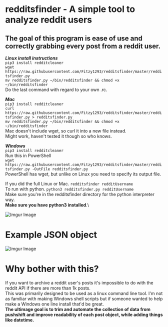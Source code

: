 # redditsfinder - A simple tool to analyze reddit users

## The goal of this program is ease of use and correctly grabbing every post from a reddit user. <br/> 


***Linux install instructions***\
`pip3 install redditcleaner` \
`wget https://raw.githubusercontent.com/Fitzy1293/redditsfinder/master/redditsfinder.py` \
`mv redditsfinder.py ~/bin/redditsfinder && chmod +x ~/bin/redditsfinder`\
Do the last command with regard to your own .rc. 

***Mac***\
`pip3 install redditcleaner` \
`curl https://raw.githubusercontent.com/Fitzy1293/redditsfinder/master/redditsfinder.py > redditsfinder.py` \
`mv redditsfinder.py ~/bin/redditsfinder && chmod +x ~/bin/redditsfinder`\
Mac doesn't include wget, so curl it into a new file instead. \
Might work, haven't tested it though so who knows.

***Windows***\
`pip3 install redditcleaner`\
Run this in PowerShell\
`wget https://raw.githubusercontent.com/Fitzy1293/redditsfinder/master/redditsfinder.py -OutFile redditsfinder.py`\
PowerShell has wget, but unlike on Linux you need to specify its output file. 


If you did the full Linux or Mac. `redditsfinder redditUsername` \
To run with python. `python3 redditsfinder.py redditUsername` \
Make sure you're in the redditsfinder directory for the python interpreter way.\
**Make sure you have python3 installed**.\

![Imgur Image](https://i.imgur.com/yOuflW5.gif)


# Example JSON object

![Imgur Image](https://i.imgur.com/jHcdUKB.png)

# Why bother with this? 
If you want to archive a reddit user's posts it's impossible to do with the reddit API if there are more than 1k posts. \
This was primarily designed to be used as a linux command line tool. I'm not as familiar with making Windows shell scripts but if someone wanted to help make a Windows one line install that'd be great. \
**The ultimage goal is to trim and automate the collection of data from pushshift and improve readability of each post object, while adding things like datetime.** 
